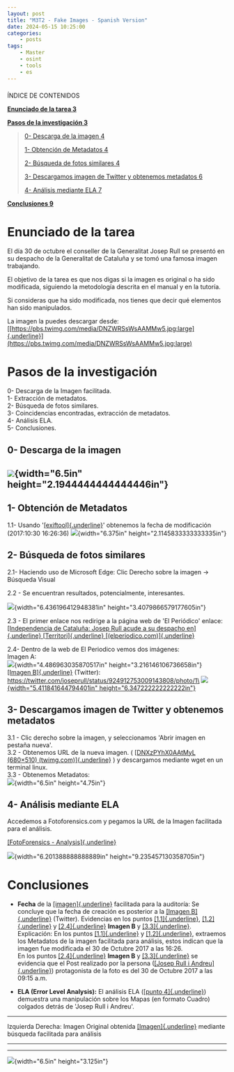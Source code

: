 ```yaml
---
layout: post
title: "M3T2 - Fake Images - Spanish Version"
date: 2024-05-15 10:25:00 
categories:
    - posts
tags:
    - Master
    - osint
    - tools
    - es
---
```


### 

ÍNDICE DE CONTENIDOS

[**Enunciado de la tarea 3**](#enunciado-de-la-tarea)

[**Pasos de la investigación 3**](#pasos-de-la-investigación)

> [0- Descarga de la imagen 4](#descarga-de-la-imagen)
>
> [1- Obtención de Metadatos 4](#obtención-de-metadatos)
>
> [2- Búsqueda de fotos similares 4](#búsqueda-de-fotos-similares)
>
> [3- Descargamos imagen de Twitter y obtenemos metadatos
> 6](#descargamos-imagen-de-twitter-y-obtenemos-metadatos)
>
> [4- Análisis mediante ELA 7](#análisis-mediante-ela)

[**Conclusiones 9**](#conclusiones)

# 

# 

# 

# 

# 

# 

# 

# 

# 

# 

# 

# 

# 

# 

# 

# 

# 

# Enunciado de la tarea

El día 30 de octubre el conseller de la Generalitat Josep Rull se
presentó en su despacho de la Generalitat de Cataluña y se tomó una
famosa imagen trabajando.

El objetivo de la tarea es que nos digas si la imagen es original o ha
sido modificada, siguiendo la metodología descrita en el manual y en la
tutoría.

Si consideras que ha sido modificada, nos tienes que decir qué elementos
han sido manipulados.

La imagen la puedes descargar desde:
[[https://pbs.twimg.com/media/DNZWRSsWsAAMMw5.jpg:large]{.underline}](https://pbs.twimg.com/media/DNZWRSsWsAAMMw5.jpg:large)

# 

# Pasos de la investigación

0- Descarga de la Imagen facilitada.\
1- Extracción de metadatos.\
2- Búsqueda de fotos similares.\
3- Coincidencias encontradas, extracción de metadatos.\
4- Análisis ELA.\
5- Conclusiones.

## 

## 

## 

## 

## 

## 

## 0- Descarga de la imagen

## ![](media/image4.png){width="6.5in" height="2.1944444444444446in"}

## 1- Obtención de Metadatos

1.1- Usando '[[exiftool]{.underline}](https://exiftool.org/)' obtenemos
la fecha de modificación (2017:10:30 16:26:36)
![](media/image2.png){width="6.375in" height="2.1145833333333335in"}

## 2- Búsqueda de fotos similares

2.1- Haciendo uso de Microsoft Edge: Clic Derecho sobre la imagen -\>
Búsqueda Visual

2.2 - Se encuentran resultados, potencialmente, interesantes.

![](media/image7.png){width="6.436196412948381in"
height="3.4079866579177605in"}

2.3 - El primer enlace nos redirige a la página web de 'El Periódico'
enlace: [[Independencia de Cataluña: Josep Rull acude a su despacho
en]{.underline} [Territori]{.underline}
[(elperiodico.com)]{.underline}](https://www.elperiodico.com/es/politica/20171030/rull-acude-despacho-frente-cese-6389626)

2.4- Dentro de la web de El Periodico vemos dos imágenes:\
Imagen A:\
![](media/image9.png){width="4.486963035870517in"
height="3.216146106736658in"}\
[[Imagen
B]{.underline}](https://twitter.com/joseprull/status/924912753009143808?ref_src=twsrc%5Etfw%7Ctwcamp%5Etweetembed%7Ctwterm%5E924912753009143808%7Ctwgr%5E69d4a86899ff5e1571b7de8364ae4c531115632d%7Ctwcon%5Es1_&ref_url=https%3A%2F%2Fwww.elperiodico.com%2Fes%2Fpolitica%2F20171030%2Frull-acude-despacho-frente-cese-6389626)
(Twitter):
https://twitter.com/joseprull/status/924912753009143808/photo/1\
[![](media/image5.png){width="5.411841644794401in"
height="6.347222222222222in"}](https://twitter.com/joseprull/status/924912753009143808/photo/1)

## 3- Descargamos imagen de Twitter y obtenemos metadatos

3.1 - Clic derecho sobre la imagen, y seleccionamos 'Abrir imagen en
pestaña nueva'.\
3.2 - Obtenemos URL de la nueva imagen. ( [[DNXzPYhX0AAtMyL (680×510)
(twimg.com)]{.underline}](https://pbs.twimg.com/media/DNXzPYhX0AAtMyL?format=jpg&name=small)
) y descargamos mediante wget en un terminal linux.\
3.3 - Obtenemos Metadatos:\
![](media/image3.png){width="6.5in" height="4.75in"}

## 4- Análisis mediante ELA

Accedemos a Fotoforensics.com y pegamos la URL de la Imagen facilitada
para el análisis.

[[FotoForensics -
Analysis]{.underline}](https://fotoforensics.com/analysis.php?id=ace62ed2816bf46f60f02f0aacc3a242f406708f.121078)

![](media/image6.png){width="6.201388888888889in"
height="9.235457130358705in"}

# Conclusiones

-   **Fecha** de la
    [[imagen]{.underline}](https://pbs.twimg.com/media/DNZWRSsWsAAMMw5.jpg:large)
    facilitada para la auditoría: Se concluye que la fecha de creación
    es posterior a la [[Imagen
    B]{.underline}](https://twitter.com/joseprull/status/924912753009143808?ref_src=twsrc%5Etfw%7Ctwcamp%5Etweetembed%7Ctwterm%5E924912753009143808%7Ctwgr%5E69d4a86899ff5e1571b7de8364ae4c531115632d%7Ctwcon%5Es1_&ref_url=https%3A%2F%2Fwww.elperiodico.com%2Fes%2Fpolitica%2F20171030%2Frull-acude-despacho-frente-cese-6389626)
    (Twitter). Evidencias en los puntos
    [[1.1]{.underline}](#obtención-de-metadatos),
    [[1.2]{.underline}](#obtención-de-metadatos) y
    [[2.4]{.underline}](#búsqueda-de-fotos-similares) **Imagen B** y
    [[3.3]{.underline}](#descargamos-imagen-de-twitter-y-obtenemos-metadatos).\
    Explicación: En los puntos
    [[1.1]{.underline}](#obtención-de-metadatos) y
    [[1.2]{.underline}](#obtención-de-metadatos), extraemos los
    Metadatos de la imagen facilitada para análisis, estos indican que
    la imagen fue modificada el 30 de Octubre 2017 a las 16:26.\
    En los puntos [[2.4]{.underline}](#búsqueda-de-fotos-similares)
    **Imagen B** y
    [[3.3]{.underline}](#descargamos-imagen-de-twitter-y-obtenemos-metadatos)
    se evidencia que el Post realizado por la persona ([[Josep Rull i
    Andreu]{.underline}](https://twitter.com/joseprull)) protagonista de
    la foto es del 30 de Octubre 2017 a las 09:15 a.m.

-   **ELA (Error Level Analysis):** El análisis ELA ([[punto
    4]{.underline}](#análisis-mediante-ela)) demuestra una manipulación
    sobre los Mapas (en formato Cuadro) colgados detrás de 'Josep Rull i
    Andreu'.

  -------------------------------------------------------------------------------------------------------------------
  Izquierda                                                                       Derecha: Imagen Original obtenida
  [[Imagen]{.underline}](https://pbs.twimg.com/media/DNZWRSsWsAAMMw5.jpg:large)   mediante búsqueda
  facilitada para análisis                                                        
  ------------------------------------------------------------------------------- -----------------------------------

  -------------------------------------------------------------------------------------------------------------------

![](media/image8.png){width="6.5in" height="3.125in"}
